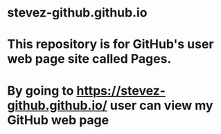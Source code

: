 # stevez-github.github.io
#
# This repository is for GitHub's user web page site called Pages.  
#
# By going to  https://stevez-github.github.io/ user can view my GitHub web page
